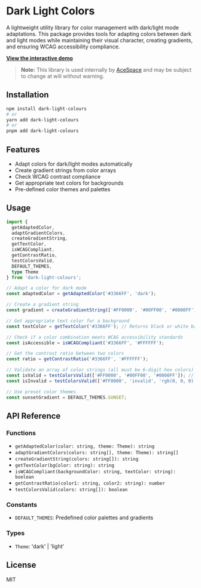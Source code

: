 # Dark Light Colors

A lightweight utility library for color management with dark/light mode adaptations. This package provides tools for adapting colors between dark and light modes while maintaining their visual character, creating gradients, and ensuring WCAG accessibility compliance.

**[View the interactive demo](https://acespace-love.github.io/readable-dark-light-colors/)**

> **Note:** This library is used internally by [AceSpace](https://acespace.love) and may be subject to change at will without warning.

## Installation

```bash
npm install dark-light-colours
# or
yarn add dark-light-colours
# or
pnpm add dark-light-colours
```

## Features

- Adapt colors for dark/light modes automatically
- Create gradient strings from color arrays
- Check WCAG contrast compliance
- Get appropriate text colors for backgrounds
- Pre-defined color themes and palettes

## Usage

```typescript
import {
  getAdaptedColor,
  adaptGradientColors,
  createGradientString,
  getTextColor,
  isWCAGCompliant,
  getContrastRatio,
  testColorsValid,
  DEFAULT_THEMES,
  type Theme
} from 'dark-light-colours';

// Adapt a color for dark mode
const adaptedColor = getAdaptedColor('#3366FF', 'dark');

// Create a gradient string
const gradient = createGradientString(['#FF0000', '#00FF00', '#0000FF']);

// Get appropriate text color for a background
const textColor = getTextColor('#3366FF'); // Returns black or white based on contrast

// Check if a color combination meets WCAG accessibility standards
const isAccessible = isWCAGCompliant('#3366FF', '#FFFFFF');

// Get the contrast ratio between two colors
const ratio = getContrastRatio('#3366FF', '#FFFFFF');

// Validate an array of color strings (all must be 6-digit hex colors)
const isValid = testColorsValid(['#FF0000', '#00FF00', '#0000FF']); // Returns true
const isInvalid = testColorsValid(['#FF0000', 'invalid', 'rgb(0, 0, 0)']); // Returns false

// Use preset color themes
const sunsetGradient = DEFAULT_THEMES.SUNSET;
```

## API Reference

### Functions

- `getAdaptedColor(color: string, theme: Theme): string`
- `adaptGradientColors(colors: string[], theme: Theme): string[]`
- `createGradientString(colors: string[]): string`
- `getTextColor(bgColor: string): string`
- `isWCAGCompliant(backgroundColor: string, textColor: string): boolean`
- `getContrastRatio(color1: string, color2: string): number`
- `testColorsValid(colors: string[]): boolean`

### Constants

- `DEFAULT_THEMES`: Predefined color palettes and gradients

### Types

- `Theme`: 'dark' | 'light'

## License

MIT